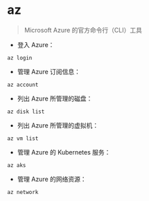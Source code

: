 # az

> Microsoft Azure 的官方命令行（CLI）工具

- 登入 Azure：

`az login`

- 管理 Azure 订阅信息：

`az account`

- 列出 Azure 所管理的磁盘：

`az disk list`

- 列出 Azure 所管理的虚拟机：

`az vm list`

- 管理 Azure 的 Kubernetes 服务：

`az aks`

- 管理 Azure 的网络资源：

`az network`

[#]: contributors: ([潘潘]，[Datura stramonium L.])